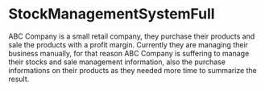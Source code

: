 # StockManagementSystemFull
ABC Company is a small retail company, they purchase their products and sale the products with a profit margin. Currently they are managing their business manually, for that reason ABC Company is suffering to manage their stocks and sale management information, also the purchase informations on their products as they needed more time to summarize the result.  
